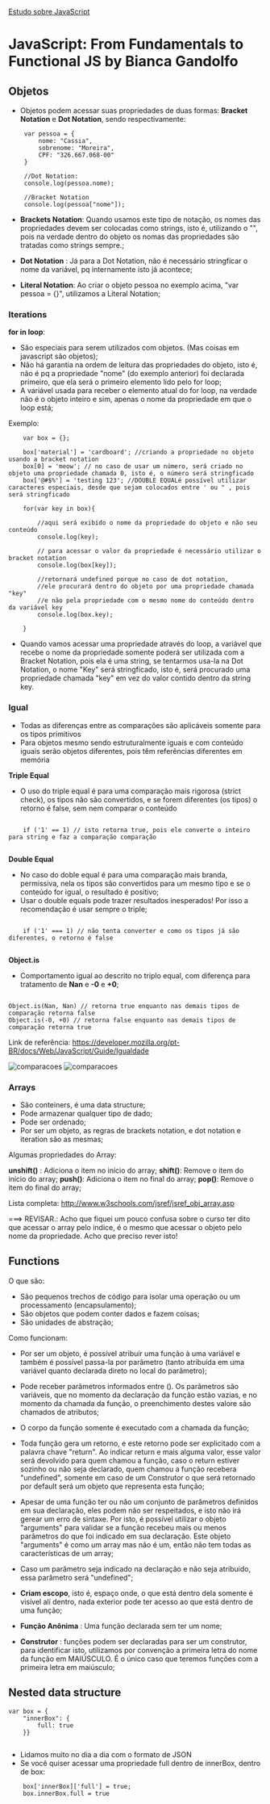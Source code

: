[Estudo sobre JavaScript](/anotacoes.md)

# **JavaScript: From Fundamentals to Functional JS** by Bianca Gandolfo

## Objetos

* Objetos podem acessar suas propriedades de duas formas: **Bracket Notation** e **Dot Notation**, sendo respectivamente:

   ```
    var pessoa = {
        nome: "Cassia",
        sobrenome: "Moreira",
        CPF: "326.667.068-00"
    }

    //Dot Notation:
    console.log(pessoa.nome);

    //Bracket Notation
    console.log(pessoa["nome"]);

    ```

* **Brackets Notation**: Quando usamos este tipo de notação, os nomes das propriedades devem ser colocadas como strings, isto é, utilizando o "", pois na verdade dentro do objeto os nomas das propriedades são tratadas como strings sempre.;
* **Dot Notation** : Já para a Dot Notation, não é necessário stringficar o nome da variável, pq internamente isto já acontece;
* **Literal Notation**: Ao criar o objeto pessoa no exemplo acima, "var pessoa = {}", utilizamos a Literal Notation;

### Iterations

**for in loop**:
* São especiais para serem utilizados com objetos. (Mas coisas em javascript são objetos);
* Não há garantia na ordem de leitura das propriedades do objeto, isto é, não é pq a propriedade "nome" (do exemplo anterior) foi declarada primeiro, que ela será o primeiro elemento lido pelo for loop;
* A variável usada para receber o elemento atual do for loop,  na verdade não é o objeto inteiro e sim, apenas o nome da propriedade em que o loop está;

Exemplo:

```
    var box = {};

    box['material'] = 'cardboard'; //criando a propriedade no objeto usando a bracket notation
    box[0] = 'meow'; // no caso de usar um número, será criado no objeto uma propriedade chamada 0, isto é, o número será stringficado
    box['@#$%'] = 'testing 123'; //DOUBLE EQUALé possível utilizar caracteres especiais, desde que sejam colocados entre ' ou " , pois será stringficado
        
    for(var key in box){

        //aqui será exibido o nome da propriedade do objeto e não seu conteúdo
        console.log(key); 

        // para acessar o valor da propriedade é necessário utilizar o bracket notation
        console.log(box[key]); 

        //retornará undefined porque no caso de dot notation, 
        //ele procurará dentro do objeto por uma propriedade chamada "key" 
        //e não pela propriedade com o mesmo nome do conteúdo dentro da variável key
        console.log(box.key); 

    }

```

* Quando vamos acessar uma propriedade através do loop, a variável que recebe o nome da propriedade somente poderá ser utilizada com a Bracket Notation, pois ela é uma string, se tentarmos usa-la na Dot Notation, o nome "Key" será stringficado, isto é, será procurado uma propriedade chamada "key" em vez do valor contido dentro da string key.


### Igual

* Todas as diferenças entre as comparações são aplicáveis somente para os tipos primitivos
* Para objetos mesmo sendo estruturalmente iguais e com conteúdo iguais serão objetos diferentes, pois têm referências diferentes em memória

**Triple Equal**

* O uso do triple equal é para uma comparação mais rigorosa (strict check), os tipos não são convertidos, e se forem diferentes (os tipos) o retorno é false, sem nem comparar o conteúdo
  
```
    
    if ('1' == 1) // isto retorna true, pois ele converte o inteiro para string e faz a comparação comparação
    
```

**Double Equal**

* No caso do doble equal é para uma comparação mais branda, permissiva, nela os tipos são convertidos para um mesmo tipo e se o conteúdo for igual, o resultado é positivo;
* Usar o double equals pode trazer resultados inesperados! Por isso a recomendação é usar sempre o triple;

```

    if ('1' === 1) // não tenta converter e como os tipos já são diferentes, o retorno é false
    
```

**Object.is**

* Comportamento igual ao descrito no triplo equal, com diferença para tratamento de **Nan** e **-0** e **+0**;

```

Object.is(Nan, Nan) // retorna true enquanto nas demais tipos de comparação retorna false
Object.is(-0, +0) // retorna false enquanto nas demais tipos de comparação retorna true

```

Link de referência: https://developer.mozilla.org/pt-BR/docs/Web/JavaScript/Guide/Igualdade

![comparacoes](img/img1.png) 
![comparacoes](img/img2.png)
    
### Arrays

* São conteiners, é uma data structure;
* Pode armazenar qualquer tipo de dado;
* Pode ser ordenado;
* Por ser um objeto, as regras de brackets notation, e dot notation e iteration são as mesmas;

Algumas propriedades do Array:

**unshift()** : Adiciona o item no início do array;
**shift()**: Remove o item do início do array;
**push()**: Adiciona o item no final do array;
**pop()**: Remove o item do final do array;

Lista completa: http://www.w3schools.com/jsref/jsref_obj_array.asp

===>  REVISAR.: Acho que fiquei um pouco confusa sobre o curso ter dito que acessar o array pelo indice, é o mesmo que acessar o objeto pelo nome da propriedade. Acho que preciso rever isto!

## Functions

O que são:

* São pequenos trechos de código para isolar uma operação ou um processamento (encapsulamento);
* São objetos que podem conter dados e fazem coisas;
* São unidades de abstração;

Como funcionam:

* Por ser um objeto, é possível atribuir uma função à uma variável e também é possível passa-la por parâmetro (tanto atribuída em uma variável quanto declarada direto no local do parâmetro);
* Pode receber parâmetros informados entre (). Os parâmetros são variáveis, que no momento da declaração da função estão vazias, e no momento da chamada da função, o preenchimento destes valore são chamados de atributos;
* O corpo da função somente é executado com a chamada da função;
* Toda função gera um retorno, e este retorno pode ser explicitado com a palavra chave "return". Ao indicar return e mais alguma valor, esse valor será devolvido para quem chamou a função, caso o return estiver sozinho ou não seja declarado, quem chamou a função recebera "undefined", somente em caso de um Construtor o que será retornado por default será um objeto que representa esta função;
* Apesar de uma função ter ou não um conjunto de parâmetros definidos em sua declaração, eles podem não ser respeitados, e isto não irá gerear um erro de sintaxe. Por isto, é possível utilizar o objeto "arguments" para validar se a função recebeu mais ou menos parâmetros do que foi indicado em sua declaração. Este objeto "arguments" é como um array mas não é um, então não tem todas as características de um array;
* Caso um parâmetro seja indicado na declaração e não seja atribuido, essa parâmetro será "undefined";

* **Criam escopo**, isto é, espaço onde, o que está dentro dela somente é visível alí dentro, nada exterior pode ter acesso ao que está dentro de uma função;
* **Função Anônima** : Uma função declarada sem ter um nome;
* **Construtor** : funções podem ser declaradas para ser um construtor, para identificar isto, utilizamos por convenção a primeira letra do nome da função em MAIÚSCULO. É o único caso que teremos funções com a primeira letra em maiúsculo;  

## Nested data structure

```
var box = { 
    "innerBox": { 
        full: true
    }}


```

* Lidamos muito no dia a dia com o formato de JSON
* Se você quiser acessar uma propriedade full dentro de innerBox, dentro de box:

```
    box['innerBox]['full'] = true;
    box.innerBox.full = true

```